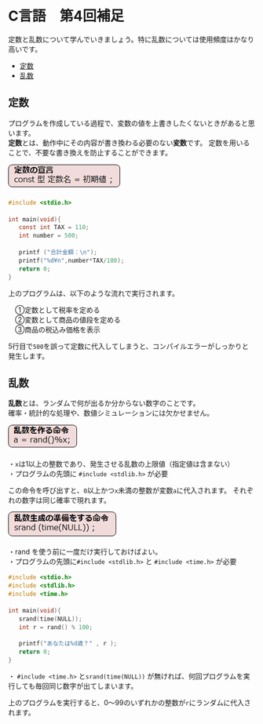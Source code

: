 # C言語　第4回補足
定数と乱数について学んでいきましょう。特に乱数については使用頻度はかなり高いです。

  - [定数](#定数)
  - [乱数](#乱数)
  
## 定数
プログラムを作成している過程で、変数の値を上書きしたくないときがあると思います。  
**定数**とは、動作中にその内容が書き換わる必要のない**変数**です。
定数を用いることで、不要な書き換えを防止することができます。

![](./img/pc_04+_1.png)

``` C
#include <stdio.h>

int main(void){
   const int TAX = 110;
   int number = 500;

   printf ("合計金額：\n");
   printf("%d¥n",number*TAX/100);
   return 0;
}
```

上のプログラムは、以下のような流れで実行されます。  

　①定数として税率を定める　  
　②変数として商品の値段を定める  
　③商品の税込み価格を表示  

5行目で`500`を誤って定数に代入してしまうと、コンパイルエラーがしっかりと発生します。

## 乱数
**乱数**とは、ランダムで何が出るか分からない数字のことです。  
確率・統計的な処理や、数値シミュレーションには欠かせません。

![](./img/pc_04+_2.png)  

・`x`は1以上の整数であり、発生させる乱数の上限値（指定値は含まない）  
・プログラムの先頭に `#include <stdlib.h>` が必要

この命令を呼び出すと、`0`以上かつ`x`未満の整数が変数`a`に代入されます。
それぞれの数字は同じ確率で現れます。

![](./img/pc_04+_3.png)

・rand を使う前に一度だけ実行しておけばよい。  
・プログラムの先頭に`#include <stdlib.h>` と `#include <time.h>` が必要

``` C
#include <stdio.h>
#include <stdlib.h>
#include <time.h>

int main(void){
   srand(time(NULL));
   int r = rand() % 100;

   printf("あなたは%d歳？" , r );
   return 0;
}
```
・ `#include <time.h>` と`srand(time(NULL))` が無ければ、何回プログラムを実行しても毎回同じ数字が出てしまいます。

上のプログラムを実行すると、0～99のいずれかの整数が`r`にランダムに代入されます。
